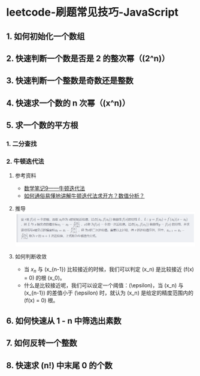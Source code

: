 <script id="MathJax-script" src="https://cdn.jsdelivr.net/npm/mathjax@3/es5/tex-mml-chtml.js"></script>
# leetcode-刷题常见技巧-JavaScript

## 1. 如何初始化一个数组

## 2. 快速判断一个数是否是 2 的整次幂（\(2^n\)）

## 3. 快速判断一个整数是奇数还是整数

## 4. 快速求一个数的 n 次幂（\(x^n\)）

## 5. 求一个数的平方根

### 1. 二分查找

### 2. 牛顿迭代法

1. 参考资料
   - [数学笔记9——牛顿迭代法](https://blog.csdn.net/sunbobosun56801/article/details/78088085)
   - [如何通俗易懂地讲解牛顿迭代法求开方？数值分析？](https://www.zhihu.com/question/20690553)

2. 推导
   ![](./img/Newton-Raphson-method.png)

3. 如何判断收敛
   - 当 $x_n$ 与 \(x_{n-1}\) 比较接近的时候，我们可以判定 \(x_n\) 是比较接近 \(f(x) = 0\) 的根 \(x_0\)。
   - 什么是比较接近呢，我们可以设定一个阈值：\(\epsilon\)，当 \(x_n\) 与 \(x_{n-1}\) 的差值小于 \(\epsilon\) 时，就认为 \(x_n\) 是给定的精度范围内的 \(f(x) = 0\) 根。

## 6. 如何快速从 1 - n 中筛选出素数

## 7. 如何反转一个整数

## 8. 快速求 \(n!\) 中末尾 0 的个数


